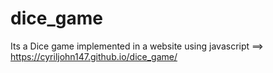 # dice_game
Its a Dice game implemented in a website using javascript
==> https://cyriljohn147.github.io/dice_game/
